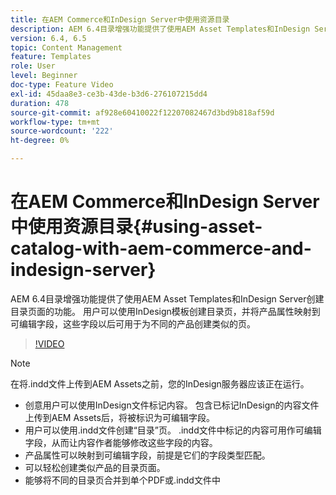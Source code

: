 ```yaml
---
title: 在AEM Commerce和InDesign Server中使用资源目录
description: AEM 6.4目录增强功能提供了使用AEM Asset Templates和InDesign Server创建目录页面的功能。  用户可以使用InDesign模板创建目录页，并将产品属性映射到可编辑字段，这些字段以后可用于为不同的产品创建类似的页。
version: 6.4, 6.5
topic: Content Management
feature: Templates
role: User
level: Beginner
doc-type: Feature Video
exl-id: 45daa8e3-ce3b-43de-b3d6-276107215dd4
duration: 478
source-git-commit: af928e60410022f12207082467d3bd9b818af59d
workflow-type: tm+mt
source-wordcount: '222'
ht-degree: 0%

---
```


# 在AEM Commerce和InDesign Server中使用资源目录{#using-asset-catalog-with-aem-commerce-and-indesign-server}

AEM 6.4目录增强功能提供了使用AEM Asset Templates和InDesign Server创建目录页面的功能。  用户可以使用InDesign模板创建目录页，并将产品属性映射到可编辑字段，这些字段以后可用于为不同的产品创建类似的页。

>[!VIDEO](https://video.tv.adobe.com/v/22540?quality=12&learn=on)

>[!NOTE]
>
>在将\.indd文件上传到AEM Assets之前，您的InDesign服务器应该正在运行。

* 创意用户可以使用InDesign文件标记内容。 包含已标记InDesign的内容文件上传到AEM Assets后，将被标识为可编辑字段。
* 用户可以使用\.indd文件创建“目录”页。 \.indd文件中标记的内容可用作可编辑字段，从而让内容作者能够修改这些字段的内容。
* 产品属性可以映射到可编辑字段，前提是它们的字段类型匹配。
* 可以轻松创建类似产品的目录页面。
* 能够将不同的目录页合并到单个PDF或\.indd文件中
